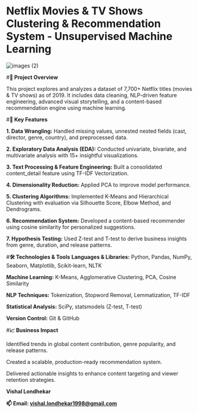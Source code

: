 # **Netflix Movies & TV Shows Clustering & Recommendation System - Unsupervised Machine Learning**
![images (2)](https://github.com/user-attachments/assets/338d1b55-1880-473d-90fa-ea4af4fa79c7)

#**📌 Project Overview**

This project explores and analyzes a dataset of 7,700+ Netflix titles (movies & TV shows) as of 2019. It includes data cleaning, NLP-driven feature engineering, advanced visual storytelling, and a content-based recommendation engine using machine learning.

#**🧠 Key Features**

**1. Data Wrangling:** Handled missing values, unnested nested fields (cast, director, genre, country), and preprocessed data.

**2. Exploratory Data Analysis (EDA):** Conducted univariate, bivariate, and multivariate analysis with 15+ insightful visualizations.

**3. Text Processing & Feature Engineering:** Built a consolidated content_detail feature using TF-IDF Vectorization.

**4. Dimensionality Reduction:** Applied PCA to improve model performance.

**5. Clustering Algorithms:** Implemented K-Means and Hierarchical Clustering with evaluation via Silhouette Score, Elbow Method, and Dendrograms.

**6. Recommendation System:** Developed a content-based recommender using cosine similarity for personalized suggestions.
   
**7. Hypothesis Testing:** Used Z-test and T-test to derive business insights from genre, duration, and release patterns.

#**🛠 Technologies & Tools**
**Languages & Libraries:** Python, Pandas, NumPy, Seaborn, Matplotlib, Scikit-learn, NLTK

**Machine Learning:** K-Means, Agglomerative Clustering, PCA, Cosine Similarity

**NLP Techniques:** Tokenization, Stopword Removal, Lemmatization, TF-IDF

**Statistical Analysis:** SciPy, statsmodels (Z-test, T-test)

**Version Control:** Git & GitHub

#**📈 Business Impact**

Identified trends in global content contribution, genre popularity, and release patterns.

Created a scalable, production-ready recommendation system.

Delivered actionable insights to enhance content targeting and viewer retention strategies.


**Vishal Londhekar**

**📫 Email: vishal.londhekar1998@gmail.com**
